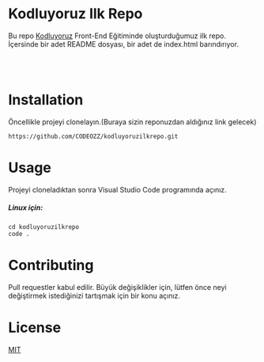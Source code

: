 # Kodluyoruz Ilk Repo
Bu repo [Kodluyoruz](https://kodluyoruz.org/) Front-End Eğitiminde oluşturduğumuz ilk repo. İçersinde bir adet README dosyası, bir adet de index.html barındırıyor.

<br></br>
# Installation
Öncellikle projeyi clonelayın.(Buraya sizin reponuzdan aldığınız link gelecek)

```
https://github.com/CODEOZZ/kodluyoruzilkrepo.git
```

# Usage
Projeyi cloneladıktan sonra Visual Studio Code programında açınız.

##### Linux için:
```
cd kodluyoruzilkrepo
code .
```

# Contributing
Pull requestler kabul edilir. Büyük değişiklikler için, lütfen önce neyi değiştirmek istediğinizi tartışmak için bir konu açınız.

# License
[MIT](https://google.com)